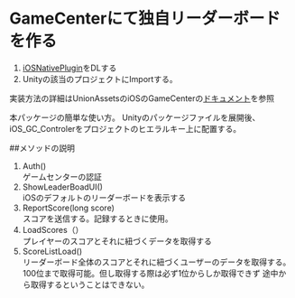 # GameCenterにて独自リーダーボードを作る

1. [iOSNativePlugin](https://www.assetstore.unity3d.com/en/#!/content/7421)をDLする
1. Unityの該当のプロジェクトにImportする。

実装方法の詳細はUnionAssetsのiOSのGameCenterの[ドキュメント](https://unionassets.com/iosnative/manage-game-center-7)を参照

本パッケージの簡単な使い方。
Unityのパッケージファイルを展開後、iOS_GC_Controlerをプロジェクトのヒエラルキー上に配置する。

##メソッドの説明


1. Auth()  
ゲームセンターの認証
1. ShowLeaderBoadUI()  
iOSのデフォルトのリーダーボードを表示する
1. ReportScore(long score)  
スコアを送信する。記録するときに使用。
1. LoadScores（）  
プレイヤーのスコアとそれに紐づくデータを取得する
1. ScoreListLoad()  
リーダーボード全体のスコアとそれに紐づくユーザーのデータを取得する。100位まで取得可能。但し取得する際は必ず1位からしか取得できず
途中から取得するということはできない。
